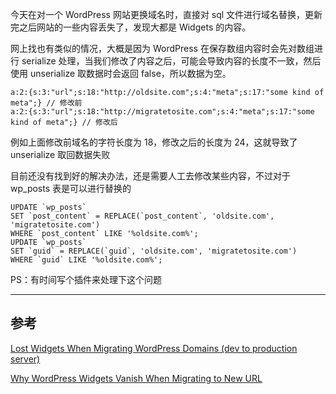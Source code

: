 <!-- title:WordPress 更换域名时丢失 Widgets 数据 -->
<!-- keywords:WordPress -->

今天在对一个 WordPress 网站更换域名时，直接对 sql 文件进行域名替换，更新完之后网站的一些内容丢失了，发现大都是 Widgets 的内容。

网上找也有类似的情况，大概是因为 WordPress 在保存数组内容时会先对数组进行 serialize 处理，当我们修改了内容之后，可能会导致内容的长度不一致，然后使用 unserialize 取数据时会返回 false，所以数据为空。

```
a:2:{s:3:"url";s:18:"http://oldsite.com";s:4:"meta";s:17:"some kind of meta";} // 修改前
a:2:{s:3:"url";s:18:"http://migratetosite.com";s:4:"meta";s:17:"some kind of meta";} // 修改后
```

例如上面修改前域名的字符长度为 18，修改之后的长度为 24，这就导致了 unserialize 取回数据失败

目前还没有找到好的解决办法，还是需要人工去修改某些内容，不过对于 wp_posts 表是可以进行替换的

```
UPDATE `wp_posts` 
SET `post_content` = REPLACE(`post_content`, 'oldsite.com', 'migratetosite.com') 
WHERE `post_content` LIKE '%oldsite.com%';
UPDATE `wp_posts` 
SET `guid` = REPLACE(`guid`, 'oldsite.com', 'migratetosite.com') 
WHERE `guid` LIKE '%oldsite.com%';
```

PS：有时间写个插件来处理下这个问题

---

## 参考

[Lost Widgets When Migrating WordPress Domains (dev to production server)](http://theandystratton.com/2011/lost-widgets-when-migrating-domains-server)

[Why WordPress Widgets Vanish When Migrating to New URL](http://www.themelab.com/why-wordpress-widgets-disappear/)
